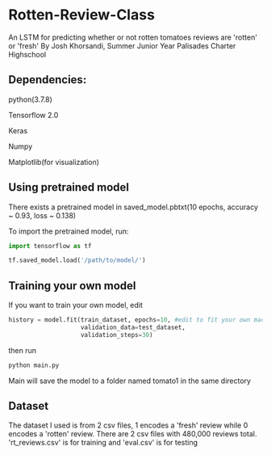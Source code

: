 # Rotten-Review-Class
An LSTM for predicting whether or not rotten tomatoes reviews are 'rotten' or 'fresh'
By Josh Khorsandi, Summer Junior Year Palisades Charter Highschool

## Dependencies:
python(3.7.8)

Tensorflow 2.0

Keras

Numpy

Matplotlib(for visualization)

## Using pretrained model 
There exists a pretrained model in saved_model.pbtxt(10 epochs, accuracy ~ 0.93, loss ~ 0.138)

To import the pretrained model, run: 

```python
import tensorflow as tf

tf.saved_model.load('/path/to/model/')
```

## Training your own model 

If you want to train your own model, edit 

```python 
history = model.fit(train_dataset, epochs=10, #edit to fit your own machine 
                    validation_data=test_dataset, 
                    validation_steps=30)
```
then run 

```bash
python main.py
```
Main will save the model to a folder named tomato1 in the same directory

## Dataset
The dataset I used is from 2 csv files, 1 encodes a 'fresh' review while 0 encodes a 'rotten' review. There are 2 csv files with 480,000 reviews total. 'rt_reviews.csv' is for training and 'eval.csv' is for testing

